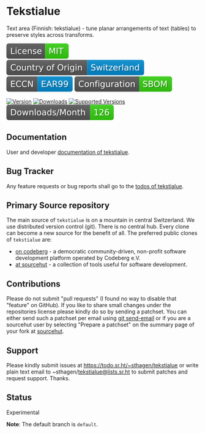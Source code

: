 # Tekstialue

Text area (Finnish: tekstialue) - tune planar arrangements of text (tables) to preserve styles across transforms.

[![License](docs/badges/license-spdx-mit.svg)](https://git.sr.ht/~sthagen/tekstialue/tree/default/item/LICENSE)
[![Country of Origin](docs/badges/country-of-origin-name-switzerland-neutral.svg)](https://git.sr.ht/~sthagen/tekstialue/tree/default/item/COUNTRY-OF-ORIGIN)
[![Export Classification Control Number (ECCN)](docs/badges/export-control-classification-number_eccn-ear99-neutral.svg)](https://git.sr.ht/~sthagen/tekstialue/tree/default/item/EXPORT-CONTROL-CLASSIFICATION-NUMBER)
[![Configuration](docs/badges/configuration-sbom.svg)](https://git.sr.ht/~sthagen/tekstialue/tree/default/item/docs/third-party/README.md)

[![Version](https://img.shields.io/pypi/v/tekstialue.svg?style=flat)](https://pypi.python.org/pypi/tekstialue/)
[![Downloads](https://static.pepy.tech/badge/tekstialue/month)](https://pepy.tech/project/tekstialue)
[![Supported Versions](https://img.shields.io/pypi/pyversions/tekstialue.svg?style=flat)](https://pypi.python.org/pypi/tekstialue/)
[![Maintenance Status](docs/badges/downloads-per-month.svg)](https://git.sr.ht/~sthagen/tekstialue/log)

## Documentation

User and developer [documentation of tekstialue](https://codes.dilettant.life/docs/tekstialue).

## Bug Tracker

Any feature requests or bug reports shall go to the [todos of tekstialue](https://todo.sr.ht/~sthagen/tekstialue).

## Primary Source repository

The main source of `tekstialue` is on a mountain in central Switzerland.
We use distributed version control (git).
There is no central hub.
Every clone can become a new source for the benefit of all.
The preferred public clones of `tekstialue` are:

* [on codeberg](https://codeberg.org/sthagen/tekstialue) - a democratic community-driven, non-profit software development platform operated by Codeberg e.V.
* [at sourcehut](https://git.sr.ht/~sthagen/tekstialue) - a collection of tools useful for software development.

## Contributions

Please do not submit "pull requests" (I found no way to disable that "feature" on GitHub).
If you like to share small changes under the repositories license please kindly do so by sending a patchset.
You can either send such a patchset per email using [git send-email](https://git-send-email.io) or 
if you are a sourcehut user by selecting "Prepare a patchset" on the summary page of your fork at [sourcehut](https://git.sr.ht/).

## Support

Please kindly submit issues at https://todo.sr.ht/~sthagen/tekstialue or write plain text email to ~sthagen/tekstialue@lists.sr.ht to submit patches and request support. Thanks.

## Status

Experimental

**Note**: The default branch is `default`.
